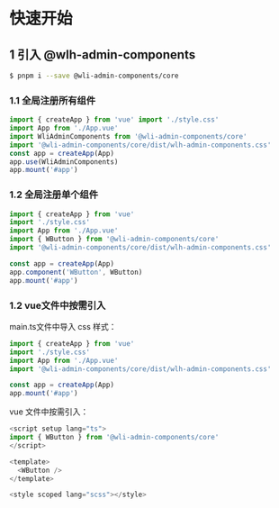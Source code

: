 # 快速开始

## 1 引入 @wlh-admin-components

```bash
$ pnpm i --save @wli-admin-components/core
```

### 1.1 全局注册所有组件

```Javascript
import { createApp } from 'vue' import './style.css'
import App from './App.vue'
import WliAdminComponents from '@wli-admin-components/core'
import '@wli-admin-components/core/dist/wlh-admin-components.css'
const app = createApp(App)
app.use(WliAdminComponents)
app.mount('#app')
```

### 1.2 全局注册单个组件

```Javascript
import { createApp } from 'vue'
import './style.css'
import App from './App.vue'
import { WButton } from '@wli-admin-components/core'
import '@wli-admin-components/core/dist/wlh-admin-components.css'

const app = createApp(App)
app.component('WButton', WButton)
app.mount('#app')
```

### 1.2 vue文件中按需引入

main.ts文件中导入 css 样式：

```Javascript
import { createApp } from 'vue'
import './style.css'
import App from './App.vue'
import '@wli-admin-components/core/dist/wlh-admin-components.css'

const app = createApp(App)
app.mount('#app')
```

vue 文件中按需引入：

```Javascript
<script setup lang="ts">
import { WButton } from '@wli-admin-components/core'
</script>

<template>
  <WButton />
</template>

<style scoped lang="scss"></style>
```
